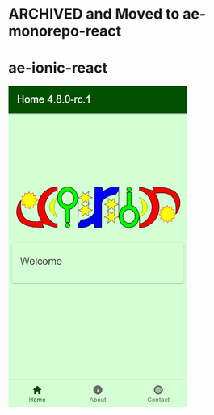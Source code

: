 # ARCHIVED and Moved to ae-monorepo-react

# ae-ionic-react

![](https://github.com/peterennis/ae-ionic-react/blob/e4d923d134b8c2b818daae1c9034932fb3cf36af/public/assets/ae-ionic-react.gif)
